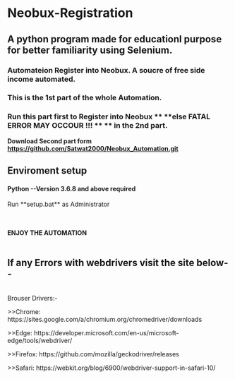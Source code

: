 # Neobux-Registration
## A python program made for educationl purpose for better familiarity using Selenium.
### Automateion Register into Neobux. A soucre of free side income automated.
### This is the 1st part of the whole Automation.
### Run this part first to Register into Neobux ** **else FATAL ERROR MAY OCCOUR !!! ** ** in the 2nd part.
**Download Second part form https://github.com/Satwat2000/Neobux_Automation.git**

## Enviroment setup <br>
 <h4> Python --Version 3.6.8 and above required</h4>
 Run **setup.bat** as Administrator </p>
     
<br><br>
 **ENJOY THE AUTOMATION** 
<br><br> 
 
<h2> If any Errors with webdrivers visit the site below--</h2>
<br>
Brouser Drivers:- <br>
    <p>>>Chrome:	https://sites.google.com/a/chromium.org/chromedriver/downloads</P>
    <P>>>Edge:	https://developer.microsoft.com/en-us/microsoft-edge/tools/webdriver/</p>
    <P>>>Firefox:	https://github.com/mozilla/geckodriver/releases</p>
    <p>>>Safari:	https://webkit.org/blog/6900/webdriver-support-in-safari-10/</p>

